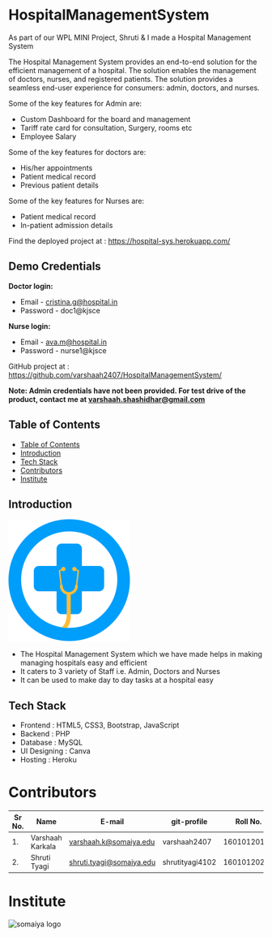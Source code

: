 # HospitalManagementSystem

As part of our WPL MINI Project, Shruti & I  made a Hospital Management System

The Hospital Management System provides an end-to-end solution for the efficient management of a hospital. The solution enables the management of doctors, nurses, and registered patients. The solution provides a seamless end-user experience for consumers: admin, doctors, and nurses. 

Some of the key features for Admin are: 
*	Custom Dashboard for the board and management
*	Tariff rate card for consultation, Surgery, rooms etc
*	Employee Salary

Some of the key features for doctors are: 
*	His/her appointments
*	Patient medical record
*	Previous patient details

Some of the key features for Nurses are: 
*	Patient medical record
*	In-patient admission details

Find the deployed project at : https://hospital-sys.herokuapp.com/
## Demo Credentials

**Doctor login:** 
* Email - cristina.g@hospital.in
* Password - doc1@kjsce

**Nurse login:**
* Email - ava.m@hospital.in
* Password - nurse1@kjsce

GitHub project at : https://github.com/varshaah2407/HospitalManagementSystem/

**Note: Admin credentials have not been provided. For test drive of the product, contact me at varshaah.shashidhar@gmail.com**

## Table of Contents
- [Table of Contents](#table-of-contents)
- [Introduction](#introduction)
- [Tech Stack](#tech-stack)
- [Contributors](#contributors)
- [Institute](#institute)

## Introduction
![](assets/img/logo-dark.png)

* The Hospital Management System which we have made helps in making managing hospitals easy and efficient 
* It caters to 3 variety of Staff i.e. Admin, Doctors and Nurses
* It can be used to make day to day tasks at a hospital easy

## Tech Stack

* Frontend  : HTML5, CSS3, Bootstrap, JavaScript
* Backend : PHP
* Database : MySQL
* UI Designing : Canva
* Hosting : Heroku

# Contributors
| Sr No. | Name               | E-mail                       | git-profile     | Roll No.        |
| -------| -------------------| -----------------------------| ----------------| ----------------|
| 1.     | Varshaah Karkala   | varshaah.k@somaiya.edu       | varshaah2407    | 16010120193     |
| 2.     | Shruti Tyagi       | shruti.tyagi@somaiya.edu     | shrutityagi4102 | 16010120202     |


# Institute
![somaiya logo](https://user-images.githubusercontent.com/79756939/144486512-eb0cba46-18a8-4ce8-bf5c-0d256ea5d46b.jpeg)


